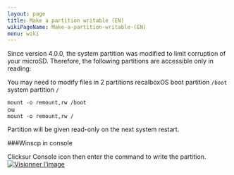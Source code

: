 ```yaml
---
layout: page
title: Make a partition writable (EN)
wikiPageName: Make-a-partition-writable-(EN)
menu: wiki
---
```


Since version 4.0.0, the system partition was modified to limit corruption of your microSD.
Therefore, the following partitions are accessible only in reading:    


You may need to modify files in 2 partitions recalboxOS 
 boot partition  `/boot`    
system partition `/  `  

`mount -o remount,rw /boot`   
ou   
`mount -o remount,rw /`   

Partition will be given read-only on the next system restart.   


###Winscp in console

Clicksur Console icon then enter the command to write the partition.   
<a href="http://www.zimagez.com/zimage/winscp01.php" target="_blank" title="Visionner l'image"><img src="http://www.zimagez.com/miniature/winscp01.png" alt="Visionner l'image" /></a>   
   

